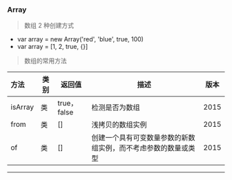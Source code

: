  
 ### Array

> 数组 2 种创建方式
* var array = new Array('red', 'blue', true, 100)
* var array = [1, 2, true, {}]

> 数组的常用方法

| 方法    | 类别 | 返回值      | 描述                                                         | 版本 |
| :------ | ---- | ----------- | ------------------------------------------------------------ | ---- |
| isArray | 类   | true，false | 检测是否为数组                                               | 2015 |
| from    | 类   | []          | 浅拷贝的数组实例                                             | 2015 |
| of      | 类   | []          | 创建一个具有可变数量参数的新数组实例，而不考虑参数的数量或类型 | 2015 |


---
